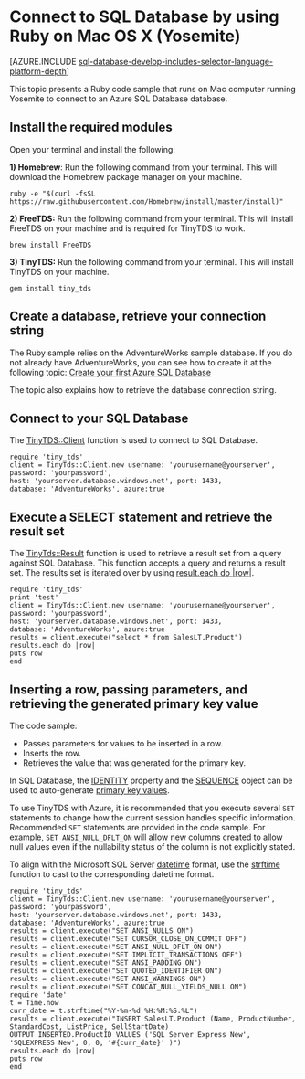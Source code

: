 <properties 
	pageTitle="Connect to SQL Database by using Ruby with TinyTDS on Mac OS X (Yosemite)" 
	description="Give a Ruby code sample you can run on Mac OS X (Yosemite) to connect to Azure SQL Database."
	services="sql-database" 
	documentationCenter="" 
	authors="ajlam" 
	manager="jeffreyg" 
	editor=""/>


<tags 
	ms.service="sql-database" 
	ms.workload="sql-database" 
	ms.tgt_pltfrm="na" 
	ms.devlang="ruby" 
	ms.topic="article" 
	ms.date="07/20/2015" 
	ms.author="andrela"/>


# Connect to SQL Database by using Ruby on Mac OS X (Yosemite)

[AZURE.INCLUDE [sql-database-develop-includes-selector-language-platform-depth](../../includes/sql-database-develop-includes-selector-language-platform-depth.md)]

This topic presents a Ruby code sample that runs on Mac computer running Yosemite to connect to an Azure SQL Database database.

## Install the required modules

Open your terminal and install the following:

**1) Homebrew**: Run the following command from your terminal. This will download the Homebrew package manager on your machine. 

    ruby -e "$(curl -fsSL https://raw.githubusercontent.com/Homebrew/install/master/install)"

**2) FreeTDS:** Run the following command from your terminal. This will install FreeTDS on your machine and is required for TinyTDS to work.

    brew install FreeTDS

**3) TinyTDS:** Run the following command from your terminal. This will install TinyTDS on your machine. 

    gem install tiny_tds

## Create a database, retrieve your connection string

The Ruby sample relies on the AdventureWorks sample database. If you do not already have AdventureWorks, you can see how to create it at the following topic: [Create your first Azure SQL Database](sql-database-get-started.md)

The topic also explains how to retrieve the database connection string.

## Connect to your SQL Database

The [TinyTDS::Client](https://github.com/rails-sqlserver/tiny_tds) function is used to connect to SQL Database.

    require 'tiny_tds' 
    client = TinyTds::Client.new username: 'yourusername@yourserver', password: 'yourpassword', 
    host: 'yourserver.database.windows.net', port: 1433, 
    database: 'AdventureWorks', azure:true 

## Execute a SELECT statement and retrieve the result set

The [TinyTds::Result](https://github.com/rails-sqlserver/tiny_tds) function is used to retrieve a result set from a query against SQL Database. This function accepts a query and returns a result set. The results set is iterated over by using [result.each do |row|](https://github.com/rails-sqlserver/tiny_tds).

    require 'tiny_tds'  
    print 'test'     
    client = TinyTds::Client.new username: 'yourusername@yourserver', password: 'yourpassword', 
    host: 'yourserver.database.windows.net', port: 1433, 
    database: 'AdventureWorks', azure:true 
    results = client.execute("select * from SalesLT.Product") 
    results.each do |row| 
    puts row 
    end 

## Inserting a row, passing parameters, and retrieving the generated primary key value

The code sample:

- Passes parameters for values to be inserted in a row.
- Inserts the row.
- Retrieves the value that was generated for the primary key.

In SQL Database, the [IDENTITY](http://msdn.microsoft.com/library/ms186775.aspx) property and the [SEQUENCE](http://msdn.microsoft.com/library/ff878058.aspx) object can be used to auto-generate [primary key values](http://msdn.microsoft.com/library/ms179610.aspx). 

To use TinyTDS with Azure, it is recommended that you execute several `SET` statements to change how the current session handles specific information. Recommended `SET` statements are provided in the code sample. For example, `SET ANSI_NULL_DFLT_ON` will allow new columns created to allow null values even if the nullability status of the column is not explicitly stated.

To align with the Microsoft SQL Server [datetime](http://msdn.microsoft.com/library/ms187819.aspx) format, use the [strftime](http://ruby-doc.org/core-2.2.0/Time.html#method-i-strftime) function to cast to the corresponding datetime format. 

    require 'tiny_tds' 
    client = TinyTds::Client.new username: 'yourusername@yourserver', password: 'yourpassword', 
    host: 'yourserver.database.windows.net', port: 1433, 
    database: 'AdventureWorks', azure:true 
    results = client.execute("SET ANSI_NULLS ON")
    results = client.execute("SET CURSOR_CLOSE_ON_COMMIT OFF")
    results = client.execute("SET ANSI_NULL_DFLT_ON ON")
    results = client.execute("SET IMPLICIT_TRANSACTIONS OFF")
    results = client.execute("SET ANSI_PADDING ON")
    results = client.execute("SET QUOTED_IDENTIFIER ON")
    results = client.execute("SET ANSI_WARNINGS ON")
    results = client.execute("SET CONCAT_NULL_YIELDS_NULL ON")
    require 'date'
    t = Time.now
    curr_date = t.strftime("%Y-%m-%d %H:%M:%S.%L") 
    results = client.execute("INSERT SalesLT.Product (Name, ProductNumber, StandardCost, ListPrice, SellStartDate) 
    OUTPUT INSERTED.ProductID VALUES ('SQL Server Express New', 'SQLEXPRESS New', 0, 0, '#{curr_date}' )")
    results.each do |row| 
    puts row
    end
